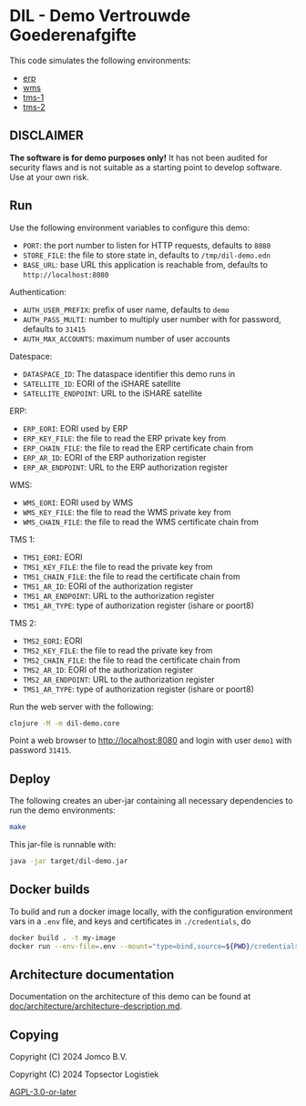 <!--
SPDX-FileCopyrightText: 2024 Jomco B.V.
SPDX-FileCopyrightText: 2024 Topsector Logistiek
SPDX-FileContributor: Joost Diepenmaat <joost@jomco.nl>
SPDX-FileContributor: Remco van 't Veer <remco@jomco.nl>

SPDX-License-Identifier: AGPL-3.0-or-later
-->

# DIL - Demo Vertrouwde Goederenafgifte

This code simulates the following environments:

- [erp](http://localhost:8080/erp/)
- [wms](http://localhost:8080/wms/)
- [tms-1](http://localhost:8080/tms-1/)
- [tms-2](http://localhost:8080/tms-2/)


## DISCLAIMER

**The software is for demo purposes only!**  It has not been audited
for security flaws and is not suitable as a starting point to develop
software.  Use at your own risk.


## Run

Use the following environment variables to configure this demo:

- `PORT`: the port number to listen for HTTP requests, defaults to `8080`
- `STORE_FILE`: the file to store state in, defaults to `/tmp/dil-demo.edn`
- `BASE_URL`: base URL this application is reachable from, defaults to `http://localhost:8080`

Authentication:

- `AUTH_USER_PREFIX`: prefix of user name, defaults to `demo`
- `AUTH_PASS_MULTI`: number to multiply user number with for password, defaults to `31415`
- `AUTH_MAX_ACCOUNTS`: maximum number of user accounts

Datespace:

- `DATASPACE_ID`: The dataspace identifier this demo runs in
- `SATELLITE_ID`: EORI of the iSHARE satellite
- `SATELLITE_ENDPOINT`: URL to the iSHARE satellite

ERP:

- `ERP_EORI`: EORI used by ERP
- `ERP_KEY_FILE`: the file to read the ERP private key from
- `ERP_CHAIN_FILE`: the file to read the ERP certificate chain from
- `ERP_AR_ID`: EORI of the ERP authorization register
- `ERP_AR_ENDPOINT`: URL to the ERP authorization register

WMS:

- `WMS_EORI`: EORI used by WMS
- `WMS_KEY_FILE`: the file to read the WMS private key from
- `WMS_CHAIN_FILE`: the file to read the WMS certificate chain from

TMS 1:

- `TMS1_EORI`: EORI
- `TMS1_KEY_FILE`: the file to read the private key from
- `TMS1_CHAIN_FILE`: the file to read the certificate chain from
- `TMS1_AR_ID`: EORI of the authorization register
- `TMS1_AR_ENDPOINT`: URL to the authorization register
- `TMS1_AR_TYPE`: type of authorization register (ishare or poort8)

TMS 2:

- `TMS2_EORI`: EORI
- `TMS2_KEY_FILE`: the file to read the private key from
- `TMS2_CHAIN_FILE`: the file to read the certificate chain from
- `TMS2_AR_ID`: EORI of the authorization register
- `TMS2_AR_ENDPOINT`: URL to the authorization register
- `TMS1_AR_TYPE`: type of authorization register (ishare or poort8)

Run the web server with the following:

```sh
clojure -M -m dil-demo.core
```

Point a web browser to [http://localhost:8080](http://localhost:8080) and login with user `demo1` with password `31415`.

## Deploy

The following creates an uber-jar containing all necessary dependencies to run the demo environments:

```sh
make
```

This jar-file is runnable with:

```sh
java -jar target/dil-demo.jar
```

## Docker builds

To build and run a docker image locally, with the configuration environment vars in a `.env` file, and keys and certificates in `./credentials`, do

```sh
docker build . -t my-image
docker run --env-file=.env --mount="type=bind,source=${PWD}/credentials,destination=/credentials" -p8080:8080 my-image
```

## Architecture documentation

Documentation on the architecture of this demo can be found at
[doc/architecture/architecture-description.md](doc/architecture/architecture-description.md).

## Copying

Copyright (C) 2024 Jomco B.V.

Copyright (C) 2024 Topsector Logistiek

[AGPL-3.0-or-later](LICENSES/AGPL-3.0-or-later.txt)
